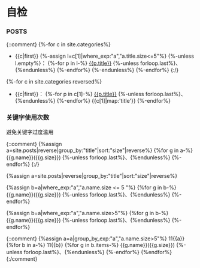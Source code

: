 # 自检
### POSTS
{::comment}
{%-for c in site.categories%}
- {{c|first}}
{%-assign l=c[1]|where_exp:"a","a.title.size<=5"%}
{%-unless l.empty%}：
{%-for p in l-%}
[{{p.title}}]({{p.url|relative_url}})
{%-unless forloop.last%}、{%endunless%}
{%-endfor%}
{%-endunless%}
{%-endfor%}
{:/}

{%-for c in site.categories reversed%}
- {{c|first}}：
{%-for p in c[1]-%}
[{{p.title}}]({{p.url|relative_url}})
{%-unless forloop.last%}、{%endunless%}
{%-endfor%}
{{c[1]|map:'title'}}
{%-endfor%}

### 关键字使用次数
避免关键字过度滥用

{::comment}
{%assign a=site.posts|reverse|group_by:"title"|sort:"size"|reverse%}
{%for g in a-%}
{{g.name}}({{g.size}})
{%-unless forloop.last%}、{%endunless%}
{%-endfor%}
{:/}

{%assign a=site.posts|reverse|group_by:"title"|sort:"size"|reverse%}

{%assign b=a|where_exp:"a","a.name.size <= 5 "%}
{%for g in b-%}
{{g.name}}({{g.size}})
{%-unless forloop.last%}、{%endunless%}
{%-endfor%}

{%assign b=a|where_exp:"a","a.name.size>5"%}
{%for g in b-%}
{{g.name}}({{g.size}})
{%-unless forloop.last%}、{%endunless%}
{%-endfor%}

{::comment}
{%assign a=a|group_by_exp:"a","a.name.size>5"%}
11{{a}}
{%for b in a-%}
11{{b}}
{%for g in b.items-%}
{{g.name}}({{g.size}})
{%-unless forloop.last%}、{%endunless%}
{%-endfor%}
{%endfor%}
{:/comment}
